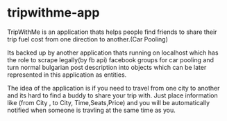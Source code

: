 # tripwithme-app
TripWithMe is an application thats helps people find friends to share their trip fuel cost from one direction to another.(Car Pooling)

Its backed up by another application thats running on localhost which has the role to scrape legally(by fb api) facebook groups for car pooling 
and turn normal bulgarian post description into objects which can be later represented in this application as entities.

The idea of the application is if you need to travel from one city to another and its hard to find a buddy to share your trip with. Just place information like (from City , to City,
Time,Seats,Price) and you will be automatically notified when someone is travling at the same time as you.

